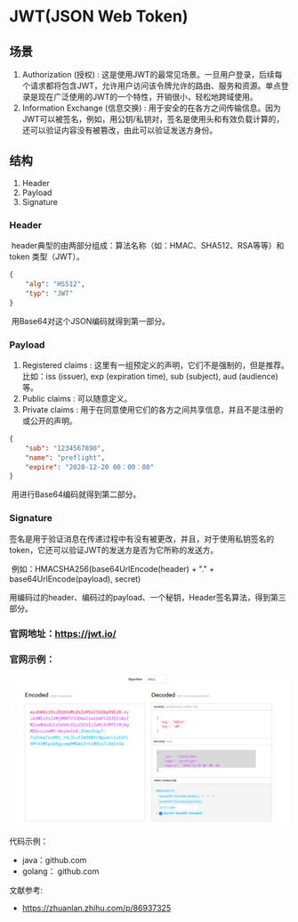 # JWT(JSON Web Token)

## 场景

1. Authorization (授权) : 这是使用JWT的最常见场景。一旦用户登录，后续每个请求都将包含JWT，允许用户访问该令牌允许的路由、服务和资源。单点登录是现在广泛使用的JWT的一个特性，开销很小，轻松地跨域使用。
2. Information Exchange (信息交换) : 用于安全的在各方之间传输信息。因为JWT可以被签名，例如，用公钥/私钥对，签名是使用头和有效负载计算的，还可以验证内容没有被篡改，由此可以验证发送方身份。

## 结构

1. Header
2. Payload
3. Signature

### Header

​	header典型的由两部分组成：算法名称（如：HMAC、SHA512、RSA等等）和 token 类型（JWT）。

```json
{
    "alg": "HS512",
    "typ": "JWT"
}
```

​	用Base64对这个JSON编码就得到第一部分。

### Payload

1. Registered claims : 这里有一组预定义的声明，它们不是强制的，但是推荐。比如：iss (issuer), exp (expiration time), sub (subject), aud (audience)等。
2. Public claims : 可以随意定义。
3. Private claims : 用于在同意使用它们的各方之间共享信息，并且不是注册的或公开的声明。

```json
{
    "sub": "1234567890",
    "name": "preflight",
    "expire": "2020-12-20 00：00：00"
}
```

​	用进行Base64编码就得到第二部分。

### Signature

​	签名是用于验证消息在传递过程中有没有被更改，并且，对于使用私钥签名的token，它还可以验证JWT的发送方是否为它所称的发送方。

​	例如：HMACSHA256(base64UrlEncode(header) + "." + base64UrlEncode(payload), secret)

​	用编码过的header、编码过的payload、一个秘钥，Header签名算法，得到第三部分。

### 官网地址：https://jwt.io/

### 官网示例：

![image-1](https://raw.githubusercontent.com/preflight-2021/gitbook/master/business/resources/image-1.png)

代码示例：

- java：github.com
- golang： github.com

文献参考:

- https://zhuanlan.zhihu.com/p/86937325

